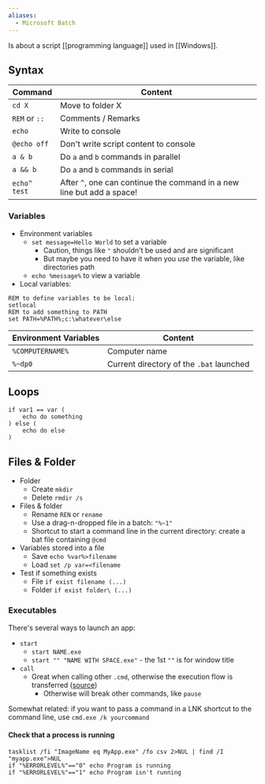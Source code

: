 ```yaml
---
aliases:
  - Microsoft Batch
---
```

Is about a script [[programming language]] used in [[Windows]].
## Syntax
Command | Content
-|-
`cd X` | Move to folder X
`REM` or `::` | Comments / Remarks
`echo` | Write to console
`@echo off` | Don't write script content to console
`a & b` | Do `a` and `b` commands in parallel
`a && b` | Do `a` and `b` commands in serial
`echo^ test` | After `^`, one can continue the command in a new line but add a space!

### Variables
- Environment variables
	- `set message=Hello World` to set a variable
		- Caution, things like `"` shouldn't be used and are significant
		- But maybe you need to have it when you *use* the variable, like directories path
	- `echo %message%` to view a variable
- Local variables:
```batch
REM to define variables to be local:
setlocal
REM to add something to PATH
set PATH=%PATH%;c:\whatever\else
```

| Environment Variables | Content       |
| --------------------- | ------------- |
| `%COMPUTERNAME%`      | Computer name |
| `%~dp0`               | Current directory of the `.bat` launched              |

## Loops
```batch
if var1 == var (
    echo do something
) else (
    echo do else
)
```
## Files & Folder
* Folder
    * Create `mkdir`
    * Delete `rmdir /s `
* Files & folder
    * Rename `REN` or `rename`
    * Use a drag-n-dropped file in a batch: `"%~1"`
    * Shortcut to start a command line in the current directory: create a bat file containing `@cmd`
* Variables stored into a file
    * Save `echo %var%>filename`
    * Load `set /p var=<filename`
* Test if something exists
    * File `if exist filename (...)`
    * Folder `if exist folder\ (...)`
### Executables
There's several ways to launch an app:
* `start`
	* `start NAME.exe`
	* `start "" "NAME WITH SPACE.exe"` - the 1st `""` is for window title
* `call`
	* Great when calling other `.cmd`, otherwise the execution flow is transferred ([source](https://stackoverflow.com/a/29624321))
		* Otherwise will break other commands, like `pause`

Somewhat related: if you want to pass a command in a LNK shortcut to the command line, use `cmd.exe /k yourcommand`
#### Check that a process is running
```batch
tasklist /fi "ImageName eq MyApp.exe" /fo csv 2>NUL | find /I "myapp.exe">NUL
if "%ERRORLEVEL%"=="0" echo Program is running
if "%ERRORLEVEL%"=="1" echo Program isn't running
```